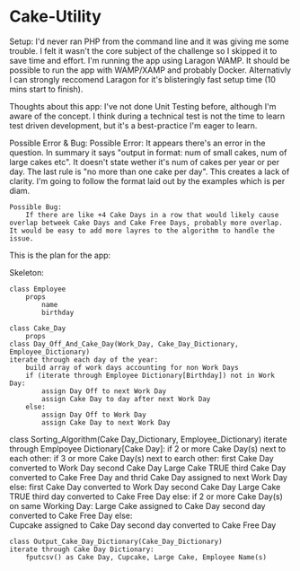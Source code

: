 # Cake-Utility

Setup:
    I'd never ran PHP from the command line and it was giving me some trouble. I felt it wasn't the core subject of the challenge so I skipped it to save time and effort. I'm running the app using Laragon WAMP. It should be possible to run the app with WAMP/XAMP and probably Docker. Alternativly I can strongly reccomend Laragon for it's blisteringly fast setup time (10 mins start to finish).

Thoughts about this app:
    I've not done Unit Testing before, although I'm aware of the concept. I think during a technical test is not the time to learn test driven development, but it's a best-practice I'm eager to learn.

Possible Error & Bug:
    Possible Error:
        It appears there's an error in the question. In summary it says "output in format: num of small cakes, num of large cakes etc". It doesn't state wether it's num of cakes per year or per day. The last rule is "no more than one cake per day". This creates a lack of clarity. I'm going to follow the format laid out by the examples which is per diam.

    Possible Bug:
        If there are like +4 Cake Days in a row that would likely cause overlap betweek Cake Days and Cake Free Days, probably more overlap. It would be easy to add more layres to the algorithm to handle the issue. 

This is the plan for the app:


Skeleton:

    class Employee
        props
            name
            birthday

    class Cake_Day
        props 
    class Day_Off_And_Cake_Day(Work_Day, Cake_Day_Dictionary, Employee_Dictionary)
    iterate through each day of the year:
        build array of work days accounting for non Work Days
        if (iterate through Employee Dictionary[Birthday]) not in Work Day:
            assign Day Off to next Work Day
            assign Cake Day to day after next Work Day
        else:
            assign Day Off to Work Day
            assign Cake Day to next Work Day

   class Sorting_Algorithm(Cake Day_Dictionary, Employee_Dictionary)
    iterate through Emplpoyee Dictionary[Cake Day]:
            if 2 or more Cake Day(s) next to each other:
                if 3 or more Cake Day(s) next to earch other:
                    first Cake Day converted to Work Day
                    second Cake Day Large Cake TRUE
                    third Cake Day converted to Cake Free Day and
                    thrid Cake Day assigned to next Work Day
                else:
                    first Cake Day converted to Work Day
                    second Cake Day Large Cake TRUE
                    third day converted to Cake Free Day
            else:
                if 2 or more Cake Day(s) on same Working Day:
                    Large Cake assigned to Cake Day
                    second day converted to Cake Free Day
                else:    
                    Cupcake assigned to Cake Day
                    second day converted to Cake Free Day
            
    class Output_Cake_Day_Dictionary(Cake_Day_Dictionary)
    iterate through Cake Day Dictionary:
        fputcsv() as Cake Day, Cupcake, Large Cake, Employee Name(s)



